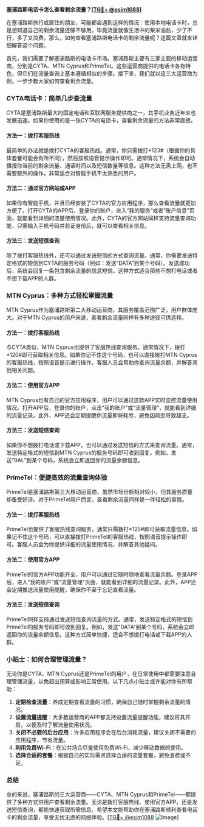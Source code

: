 **塞浦路斯电话卡怎么查看剩余流量？[[TG💪+ @esim1088](https://t.me/s/esim1088)]**

在塞浦路斯旅行或居住的朋友，可能都会遇到这样的情况：使用本地电话卡时，总是想知道自己的剩余流量还够不够用。毕竟流量就像生活中的柴米油盐，少了不行，多了又浪费。那么，如何查看塞浦路斯电话卡的剩余流量呢？这篇文章就来详细解答这个问题。

首先，我们需要了解塞浦路斯的电话卡市场。塞浦路斯主要有三家主要的移动运营商，分别是CYTA、MTN Cyprus和PrimeTel。这些运营商提供的电话卡各有特色，但它们在流量查询上基本遵循相似的步骤。接下来，我们就以这三大运营商为例，一步步教大家如何查看剩余流量。

### CYTA电话卡：简单几步查流量

CYTA是塞浦路斯最大的固定电话和互联网服务提供商之一，其手机业务近年来也发展迅速。如果你使用的是一张CYTA的电话卡，查看剩余流量的方法非常直接。

#### 方法一：拨打客服热线
最简单的办法就是拨打CYTA的客服热线。通常，你只需拨打*123#（根据你的具体套餐可能会有所不同），然后按照语音提示操作即可。通常情况下，系统会自动播报你当前的剩余流量、通话时间以及短信数量等信息。这种方法无需上网，也不需要额外的操作，非常适合对智能手机不太熟悉的用户。

#### 方法二：通过官方网站或APP
如果你有智能手机，并且已经安装了CYTA的官方应用程序，那么查看流量就更加方便了。打开CYTA的APP后，登录你的账户，进入“我的服务”或者“账户信息”页面，就能看到详细的流量使用情况。此外，CYTA的官方网站同样支持流量查询功能，只需输入手机号码并验证身份后，就可以查看相关信息。

#### 方法三：发送短信查询
除了拨打客服热线外，还可以通过发送短信的方式查询流量。通常，你需要发送特定格式的短信到CYTA的服务号码（例如：发送“DATA”到某个号码）。发送成功后，系统会回复一条包含剩余流量的信息短信。这种方式适合那些不想打电话或者不想下载APP的人群。

### MTN Cyprus：多种方式轻松掌握流量

MTN Cyprus作为塞浦路斯第二大移动运营商，其服务覆盖范围广泛，用户群体庞大。对于MTN Cyprus的用户来说，查看剩余流量同样有多种途径可供选择。

#### 方法一：拨打客服热线
与CYTA类似，MTN Cyprus也提供了客服热线查询服务。通常情况下，拨打*120#即可获取相关信息。如果你记不住这个号码，也可以直接拨打MTN Cyprus的客服热线，按照语音提示进行操作。客服人员会帮助你查询流量余额，并解答其他相关问题。

#### 方法二：使用官方APP
MTN Cyprus也有自己的官方应用程序，用户可以通过这款APP实时监控流量使用情况。打开APP后，登录你的账户，点击“我的账户”或“流量管理”，就能看到详细的流量记录。此外，APP还会定期提醒你流量即将耗尽，避免因疏忽导致超支。

#### 方法三：发送短信查询
如果你不想拨打电话或下载APP，也可以通过发送短信的方式来查询流量。通常，发送特定格式的短信到MTN Cyprus的服务号码即可收到回复。例如，发送“BAL”到某个号码，系统会立即返回你的流量余额信息。

### PrimeTel：便捷高效的流量查询体验

PrimeTel是塞浦路斯第三大移动运营商，虽然市场份额相对较小，但其服务质量却备受好评。对于PrimeTel用户而言，查看剩余流量同样是一件轻松的事情。

#### 方法一：拨打客服热线
PrimeTel也提供了客服热线查询服务，通常只需拨打*125#即可获取流量信息。如果记不住这个号码，可以直接拨打PrimeTel的客服热线，按照语音提示操作即可。客服人员会为你提供详细的流量使用情况，并解答其他疑问。

#### 方法二：使用官方APP
PrimeTel的官方APP功能齐全，用户可以通过它随时随地查看流量余额。登录APP后，进入“我的账户”或“流量管理”页面，就能看到详细的流量记录。此外，APP还会定期推送流量使用提醒，确保你不至于忘记查看流量。

#### 方法三：发送短信查询
PrimeTel同样支持通过发送短信查询流量的方式。通常，发送特定格式的短信到PrimeTel的服务号码即可收到回复。例如，发送“DATA”到某个号码，系统会立即返回你的流量余额信息。这种方式简单快捷，适合不想拨打电话或下载APP的人群。

### 小贴士：如何合理管理流量？

无论你是CYTA、MTN Cyprus还是PrimeTel的用户，在日常使用中都需要注意合理管理流量，以免超出预算或影响正常使用。以下几点小贴士或许能对你有所帮助：

1. **定期检查流量**：养成定期查看流量的习惯，确保自己随时掌握剩余流量的情况。
2. **设置流量提醒**：大多数运营商的APP都支持设置流量提醒功能，建议将其开启，以便及时了解流量使用状况。
3. **关闭不必要的后台应用**：许多应用程序会在后台消耗流量，建议关闭不需要的应用程序，节省流量。
4. **利用免费Wi-Fi**：在公共场合尽量使用免费Wi-Fi，减少移动数据的使用。
5. **选择合适的套餐**：根据自己的实际需求选择合适的流量套餐，避免浪费或不足。

### 总结

总的来说，塞浦路斯的三大运营商——CYTA、MTN Cyprus和PrimeTel——都提供了多种方式供用户查看剩余流量。无论是拨打客服热线、使用官方APP，还是发送短信查询，都能快速获取所需信息。希望本文能帮助你在塞浦路斯顺利查看电话卡的剩余流量，享受无忧无虑的网络体验。[[TG💪+ @esim1088](https://t.me/s/esim1088) ![Image](https://i.postimg.cc/4NQfJmqS/Snipaste-2025-05-13-00-14-12.png)]